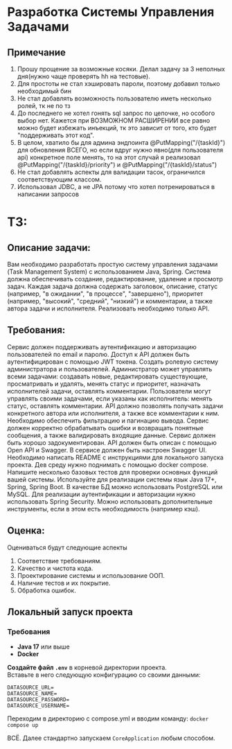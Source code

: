 # Разработка Системы Управления Задачами

## Примечание
1. Прошу прощение за возможные косяки. Делал задачу за 3 неполных дня(нужно чаще проверять hh на тестовые).
2. Для простоты не стал хэшировать пароли, поэтому добавил только необходимый бин
3. Не стал добавлять возможность пользователю иметь несколько ролей, тк не по тз
4. До последнего не хотел гонять sql запрос по цепочке, но особого выбор нет. Кажется при ВОЗМОЖНОМ РАСШИРЕНИИ все равно можно будет избежать инъекций, тк это зависит от того, кто будет "поддерживать этот код".
5. В целом, хватило бы для админа эндпоинта @PutMapping("/{taskId}") для обновления ВСЕГО, но если вдруг нужно явно(для пользователя api) конкретное поле менять, то на этот случай я реализовал @PutMapping("/{taskId}/priority") и @PutMapping("/{taskId}/status")
6. Не стал добавлять аспекты для валидации тасок, ограничился соответствующим классом.
7. Использовал JDBC, а не JPA потому что хотел потренироваться в написании запросов

# ТЗ:
## Описание задачи:
Вам необходимо разработать простую систему управления задачами (Task Management System) с использованием Java, Spring. 
Система должна обеспечивать создание, редактирование, удаление и просмотр задач. Каждая задача должна содержать заголовок, описание, статус (например, "в ожидании", "в процессе", "завершено"), приоритет (например, "высокий", "средний", "низкий") и комментарии, а также автора задачи и исполнителя. 
Реализовать необходимо только API.
## Требования:
Сервис должен поддерживать аутентификацию и авторизацию пользователей по email и паролю.
Доступ к API должен быть аутентифицирован с помощью JWT токена.
Создать ролевую систему администратора и пользователей.
Администратор может управлять всеми задачами: создавать новые, редактировать существующие, просматривать и удалять, менять статус и приоритет, назначать исполнителей задачи, оставлять комментарии.
Пользователи могут управлять своими задачами, если указаны как исполнитель: менять статус, оставлять комментарии.
API должно позволять получать задачи конкретного автора или исполнителя, а также все комментарии к ним. Необходимо обеспечить фильтрацию и пагинацию вывода.
Сервис должен корректно обрабатывать ошибки и возвращать понятные сообщения, а также валидировать входящие данные.
Сервис должен быть хорошо задокументирован. API должен быть описан с помощью Open API и Swagger. В сервисе должен быть настроен Swagger UI. Необходимо написать README с инструкциями для локального запуска проекта. Дев среду нужно поднимать с помощью docker compose.
Напишите несколько базовых тестов для проверки основных функций вашей системы.
Используйте для реализации системы язык Java 17+, Spring, Spring Boot. В качестве БД можно использовать PostgreSQL или MySQL. Для реализации аутентификации и авторизации нужно использовать Spring Security. Можно использовать дополнительные инструменты, если в этом есть необходимость (например кэш).
## Оценка: 
Оцениваться будут следующие аспекты
1. Соответствие требованиям.
2. Качество и чистота кода.
3. Проектирование системы и использование ООП.
4. Наличие тестов и их покрытие.
5. Обработка ошибок.

## Локальный запуск проекта

### Требования

- **Java 17** или выше
- **Docker**

**Создайте файл `.env`** в корневой директории проекта.  
 Вставьте в него следующую конфигурацию со своими данными:
```plaintext
DATASOURCE_URL=
DATASOURCE_NAME=
DATASOURCE_PASSWORD=
DATASOURCE_USERNAME=
```
Переходим в директорию с compose.yml и вводим команду: ```docker compose up ```

ВСЁ. Далее стандартно запускаем ``` CoreApplication ``` любым способом.
